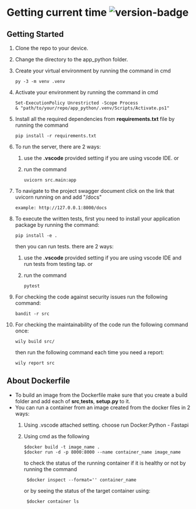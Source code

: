 # Getting current time ![version-badge]

## Getting Started

1. Clone the repo to your device.
2. Change the directory to the app_python folder.
3. Create your virtual environment by running the command in cmd

    ```text
    py -3 -m venv .venv
    ```

4. Activate your environment by running the command in cmd

    ```text
    Set-ExecutionPolicy Unrestricted -Scope Process
    & "path/to/your/repo/app_python/.venv/Scripts/Activate.ps1"
    ```

5. Install all the required dependencies from **requirements.txt** file by running the command

    ```text
    pip install -r requirements.txt
    ```

6. To run the server, there are 2 ways:
   1. use the **.vscode** provided setting if you are using vscode IDE. or
   2. run the command

        ```text
        uvicorn src.main:app
        ```

7. To navigate to the project swagger document click on the link that uvicorn running on and add "/docs"

    ```text
    example: http://127.0.0.1:8000/docs
    ```  

8. To execute the written tests, first you need to install your application package by running the command:

    ```text
    pip install -e .
    ```

    then you can run tests. there are 2 ways:
    1. use the **.vscode** provided setting if you are using vscode IDE and run tests from testing tap. or
    2. run the command

        ```text
        pytest
        ```

9. For checking the code against security issues run the following command:

    ```text
    bandit -r src
    ```

10. For checking the maintainability of the code run the following command once:

    ```text
    wily build src/
    ```

    then run the following command each time you need a report:

    ```text
    wily report src
    ```

## About Dockerfile

- To build an image from the Dockerfile make sure that you create a build folder and add each of **src**,**tests**, **setup.py** to it.
- You can run a container from an image created from the docker files in 2 ways:
    1. Using .vscode attached setting. choose run Docker:Python - Fastapi
    2. Using cmd as the following

        ```text
        $docker build -t image_name .
        $docker run -d -p 8000:8000 --name container_name image_name
        ```

        to check the status of the running container if it is healthy or not by running the command

        ```text
         $docker inspect --format='' container_name
        ```

        or by seeing the status of the target container using:

        ```text
         $docker container ls
        ```

 [version-badge]: https://img.shields.io/badge/version-1.0-blue.svg
